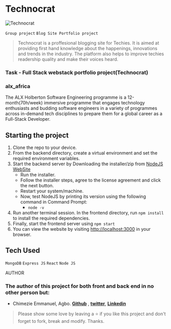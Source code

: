 # Technocrat
![Technocrat](https://github.com/chimezie1283/ALX-Portfolio-Project//assets/image1.png)

`Group project` `Blog Site Portfolio project`

> Technocrat is a proffesional blogging site for Techies. It is aimed at providing first hand knowledge about the happenings, innovations and trends in the industry. The platform also helps to improve techies readership quality and make their voices heard. 


### Task - Full Stack webstack portfolio project(Technocrat)

### alx_africa
The ALX Holberton Software Engineering programme is a 12-month(70h/week) immersive programme that engages technology enthusiasts and budding software engineers in a variety of programmes across in-demand tech disciplines to prepare them for a global career as a Full-Stack Developer.

## Starting the project

1. Clone the repo to your device.
2. From the backend directory, create a virtual environment and set the required environment variables.
3. Start the backend server by Downloading the installer/zip from [NodeJS WebSite](https://nodejs.org/en/)
    * Run the installer.
    * Follow the installer steps, agree to the license agreement and click the next button.
    * Restart your system/machine.
    * Now, test NodeJS by printing its version using the following command in Command Prompt:
        * ` node -v `
4. Run another terminal session. In the frontend directory, run `npm install` to install the required dependencies.
5. Finally, start the frontend server using `npm start`
6. You can view the website by visiting [http://localhost:3000](http://localhost:3000) in your browser.

## Tech Used

`MongoDB` `Express JS` `React` `Node JS`

AUTHOR
### The author of this project for both front and back end in no other person but:
* Chimezie Emmanuel, Agbo. **[Github](https://github.com/chimezie1283)** , **[twitter](https://twitter.com/TheEnligthened)**, **[Linkedin](https://www.linkedin.com/in/agbo-chimezie-3a4857179/)**


> Please show some love by leaving a ⭐️ if you like this project and don't forget to fork, break and modify. Thanks. 